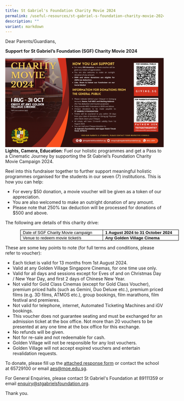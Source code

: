 ```yaml
---
title: St Gabriel's Foundation Charity Movie 2024
permalink: /useful-resources/st-gabriel-s-foundation-charity-movie-2024/
description: ""
variant: markdown
---
```

Dear Parents/Guardians,

**Support for St Gabriel’s Foundation (SGF) Charity Movie 2024**

![](/images/AES_SGF_Charity_Movie_2024_Landscape.jpg)
**Lights, Camera, Education**: Fuel our holistic programmes and get a Pass to a Cinematic Journey by supporting the St Gabriel’s Foundation Charity Movie Campaign 2024.

Reel into this fundraiser together to further support meaningful holistic programmes organised for the students in our seven (7) institutions. This is how you can help:

*   For every $50 donation, a movie voucher will be given as a token of our appreciation.
*   You are also welcomed to make an outright donation of any amount.
*   Please note that 250% tax deduction will be processed for donations of $500 and above.

The following are details of this charity drive:

<table style="color: rgb(34, 34, 34); font-family: Arial, Helvetica, sans-serif; font-size: small; font-style: normal; font-variant-ligatures: normal; font-variant-caps: normal; font-weight: 400; letter-spacing: normal; orphans: 2; text-align: start; text-transform: none; widows: 2; word-spacing: 0px; -webkit-text-stroke-width: 0px; white-space: normal; background-color: rgb(255, 255, 255); text-decoration-thickness: initial; text-decoration-style: initial; text-decoration-color: initial; margin-left: 35.75pt; border-collapse: collapse; border: none;" cellpadding="0" cellspacing="0" border="1"><tbody><tr><td style="margin: 0px; width: 207.65pt; border: 1pt solid windowtext; padding: 0in 5.4pt;" valign="top" width="277"><p style="margin: 0in; line-height: normal; font-size: 11pt; font-family: Calibri, sans-serif;" class="MsoNormal"><span style="font-size: 10pt; font-family: Arial, sans-serif; color: black;" lang="EN-US">Date of SGF Charity Movie campaign<b></b></span></p></td><td style="margin: 0px; width: 188.35pt; border-top: 1pt solid windowtext; border-right: 1pt solid windowtext; border-bottom: 1pt solid windowtext; border-left: none; padding: 0in 5.4pt;" valign="top" width="251"><p style="margin: 0in; line-height: normal; font-size: 11pt; font-family: Calibri, sans-serif;" class="MsoNormal"><b><span style="font-size: 10pt; font-family: Arial, sans-serif; color: black;" lang="EN-US">1 August 2024 to 31 October 2024</span></b></p></td></tr><tr><td style="margin: 0px; width: 207.65pt; border-right: 1pt solid windowtext; border-bottom: 1pt solid windowtext; border-left: 1pt solid windowtext; border-top: none; padding: 0in 5.4pt;" valign="top" width="277"><p style="margin: 0in; line-height: normal; font-size: 11pt; font-family: Calibri, sans-serif;" class="MsoNormal"><span style="font-size: 10pt; font-family: Arial, sans-serif; color: black;" lang="EN-US">Venue to redeem movie ticket/s<b></b></span></p></td><td style="margin: 0px; width: 188.35pt; border-top: none; border-left: none; border-bottom: 1pt solid windowtext; border-right: 1pt solid windowtext; padding: 0in 5.4pt;" valign="top" width="251"><p style="margin: 0in; line-height: normal; font-size: 11pt; font-family: Calibri, sans-serif;" class="MsoNormal"><b><span style="font-size: 10pt; font-family: Arial, sans-serif; color: black;" lang="EN-US">Any Golden Village Cinema</span></b></p></td></tr></tbody></table>

These are some key points to note (for full terms and conditions, please refer to voucher):

*   Each ticket is valid for 13 months from 1st&nbsp;August 2024.
*   Valid at any Golden Village Singapore Cinemas, for one time use only.
*   Valid for all days and sessions except for Eves of and on Christmas Day / New Year Day, and first 2 days of Chinese New Year.
*   Not valid for Gold Class Cinemas (except for Gold Class Voucher), premium priced halls (such as Gemini, Duo Deluxe etc.), premium priced films (e.g. 3D films, ATMOS etc.), group bookings, film marathons, film festival and premieres.
*   Not valid for telephone, internet, Automated Ticketing Machines and iGV bookings.
*   This voucher does not guarantee seating and must be exchanged for an admission ticket at the box office. Not more than 20 vouchers to be presented at any one time at the box office for this exchange.
*   No refunds will be given.
*   Not for re-sale and not redeemable for cash.
*   Golden Village will not be responsible for any lost vouchers.
*   Golden Village will not accept expired vouchers and entertain revalidation requests.

To donate, please fill up the [attached response form](/files/AES_Charity_Movie_2024_Response_Form.pdf) or contact the school at&nbsp;65729100&nbsp;or email&nbsp;[aes@moe.edu.sg](mailto:aes@moe.edu.sg).



For General Enquiries, please contact St Gabriel's Foundation at&nbsp;89111359&nbsp;or email [enquiry@stgabrielsfoundation.org](mailto:enquiry@stgabrielsfoundation.org).

Thank you.